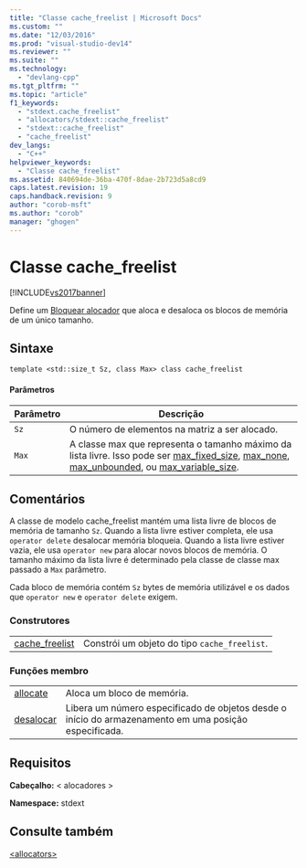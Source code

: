 ```yaml
---
title: "Classe cache_freelist | Microsoft Docs"
ms.custom: ""
ms.date: "12/03/2016"
ms.prod: "visual-studio-dev14"
ms.reviewer: ""
ms.suite: ""
ms.technology: 
  - "devlang-cpp"
ms.tgt_pltfrm: ""
ms.topic: "article"
f1_keywords: 
  - "stdext.cache_freelist"
  - "allocators/stdext::cache_freelist"
  - "stdext::cache_freelist"
  - "cache_freelist"
dev_langs: 
  - "C++"
helpviewer_keywords: 
  - "Classe cache_freelist"
ms.assetid: 840694de-36ba-470f-8dae-2b723d5a8cd9
caps.latest.revision: 19
caps.handback.revision: 9
author: "corob-msft"
ms.author: "corob"
manager: "ghogen"
---
```

# Classe cache_freelist
[!INCLUDE[vs2017banner](../assembler/inline/includes/vs2017banner.md)]

Define um [Bloquear alocador](../standard-library/allocators-header.md) que aloca e desaloca os blocos de memória de um único tamanho.  
  
## Sintaxe  
  
```  
template <std::size_t Sz, class Max> class cache_freelist  
```  
  
#### Parâmetros  
  
|Parâmetro|Descrição|  
|---------------|---------------|  
|`Sz`|O número de elementos na matriz a ser alocado.|  
|`Max`|A classe max que representa o tamanho máximo da lista livre. Isso pode ser [max\_fixed\_size](../standard-library/max-fixed-size-class.md), [max\_none](../Topic/max_none%20Class.md), [max\_unbounded](../standard-library/max-unbounded-class.md), ou [max\_variable\_size](../standard-library/max-variable-size-class.md).|  
  
## Comentários  
 A classe de modelo cache\_freelist mantém uma lista livre de blocos de memória de tamanho `Sz`. Quando a lista livre estiver completa, ele usa `operator delete` desalocar memória bloqueia. Quando a lista livre estiver vazia, ele usa `operator new` para alocar novos blocos de memória. O tamanho máximo da lista livre é determinado pela classe de classe max passado a `Max` parâmetro.  
  
 Cada bloco de memória contém `Sz` bytes de memória utilizável e os dados que `operator new` e `operator delete` exigem.  
  
### Construtores  
  
|||  
|-|-|  
|[cache\_freelist](../Topic/cache_freelist::cache_freelist.md)|Constrói um objeto do tipo `cache_freelist`.|  
  
### Funções membro  
  
|||  
|-|-|  
|[allocate](../Topic/cache_freelist::allocate.md)|Aloca um bloco de memória.|  
|[desalocar](../Topic/cache_freelist::deallocate.md)|Libera um número especificado de objetos desde o início do armazenamento em uma posição especificada.|  
  
## Requisitos  
 **Cabeçalho:** \< alocadores \>  
  
 **Namespace:** stdext  
  
## Consulte também  
 [\<allocators\>](../standard-library/allocators-header.md)